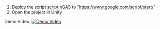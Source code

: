 1. Deploy the script [scriptInGAS](../ScriptInGAS) to "https://www.google.com/script/start/"
2. Open the project in Unity

Demo Video:
[![Demo Video](https://img.youtube.com/vi/D083h7iI_0E/0.jpg)](https://www.youtube.com/watch?v=D083h7iI_0E)
